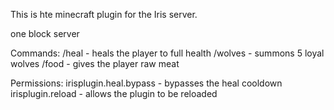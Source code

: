 This is hte minecraft plugin for the Iris server.

one block server

Commands:
/heal - heals the player to full health
/wolves - summons 5 loyal wolves
/food - gives the player raw meat

Permissions:
irisplugin.heal.bypass - bypasses the heal cooldown
irisplugin.reload - allows the plugin to be reloaded